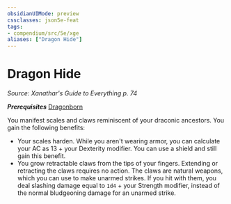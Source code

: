 ```yaml
---
obsidianUIMode: preview
cssclasses: json5e-feat
tags:
- compendium/src/5e/xge
aliases: ["Dragon Hide"]
---
```

# Dragon Hide
*Source: Xanathar's Guide to Everything p. 74*  

***Prerequisites*** [Dragonborn](../../races/dragonborn.md#)

You manifest scales and claws reminiscent of your draconic ancestors. You gain the following benefits:

- Your scales harden. While you aren't wearing armor, you can calculate your AC as 13 + your Dexterity modifier. You can use a shield and still gain this benefit.  
- You grow retractable claws from the tips of your fingers. Extending or retracting the claws requires no action. The claws are natural weapons, which you can use to make unarmed strikes. If you hit with them, you deal slashing damage equal to `1d4` + your Strength modifier, instead of the normal bludgeoning damage for an unarmed strike.